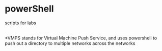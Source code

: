# powerShell
scripts for labs<br><br>

*VMPS stands for Virtual Machine Push Service, and uses powershell to push out a directory to multiple networks across the networks 
